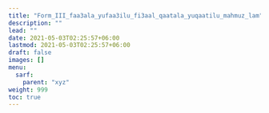 ```yaml
---
title: "Form_III_faa3ala_yufaa3ilu_fi3aal_qaatala_yuqaatilu_mahmuz_lam"
description: ""
lead: ""
date: 2021-05-03T02:25:57+06:00
lastmod: 2021-05-03T02:25:57+06:00
draft: false
images: []
menu: 
  sarf:
    parent: "xyz"
weight: 999
toc: true
---
```



